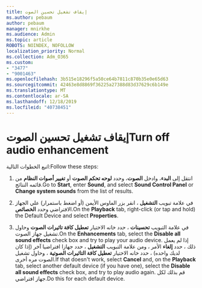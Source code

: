 ```yaml
---
title: إيقاف تشغيل تحسين الصوت
ms.author: pebaum
author: pebaum
manager: mnirkhe
ms.audience: Admin
ms.topic: article
ROBOTS: NOINDEX, NOFOLLOW
localization_priority: Normal
ms.collection: Adm_O365
ms.custom:
- "3477"
- "9001463"
ms.openlocfilehash: 3b515e18296f5a50ce64b7811c870b35e0e65d63
ms.sourcegitcommit: 42463e8d8869f36225a27388d83d37629c6b149e
ms.translationtype: MT
ms.contentlocale: ar-SA
ms.lasthandoff: 12/18/2019
ms.locfileid: "40738451"
---
```

# <a name="turn-off-audio-enhancement"></a><span data-ttu-id="e4962-102">إيقاف تشغيل تحسين الصوت</span><span class="sxs-lookup"><span data-stu-id="e4962-102">Turn off audio enhancement</span></span>

<span data-ttu-id="e4962-103">اتبع الخطوات التالية:</span><span class="sxs-lookup"><span data-stu-id="e4962-103">Follow these steps:</span></span>

1. <span data-ttu-id="e4962-104">انتقل إلى **البدء**، وادخل **الصوت**، وحدد **لوحه تحكم الصوت** أو **تغيير أصوات النظام** من قائمه النتائج.</span><span class="sxs-lookup"><span data-stu-id="e4962-104">Go to **Start**, enter **Sound**, and select **Sound Control Panel** or **Change system sounds** from the list of results.</span></span>

2. <span data-ttu-id="e4962-105">في علامة تبويب **التشغيل** ، انقر بزر الماوس الأيمن (أو اضغط باستمرار) علي الجهاز الافتراضي وحدد **الخصائص**.</span><span class="sxs-lookup"><span data-stu-id="e4962-105">On the **Playback** tab, right-click (or tap and hold) the Default Device and select **Properties**.</span></span>

3. <span data-ttu-id="e4962-106">في علامة التبويب **تحسينات** ، حدد خانه الاختيار **تعطيل كافة تاثيرات الصوت** وحاول تشغيل جهاز الصوت.</span><span class="sxs-lookup"><span data-stu-id="e4962-106">On the **Enhancements** tab, select the **Disable all sound effects** check box and try to play your audio device.</span></span> <span data-ttu-id="e4962-107">إذا لم يعمل ذلك ، حدد **إلغاء** الأمر ، ومن علامة التبويب **التشغيل** ، حدد جهازا افتراضيا آخر (إذا كان لديك واحده) ، حدد خانه الاختيار **تعطيل كافة التاثيرات الصوتية** ، وحاول تشغيل الصوت مره أخرى.</span><span class="sxs-lookup"><span data-stu-id="e4962-107">If that doesn't work, select **Cancel** and, on the **Playback** tab, select another default device (if you have one), select the **Disable all sound effects** check box, and try to play audio again.</span></span> <span data-ttu-id="e4962-108">قم بذلك لكل جهاز افتراضي.</span><span class="sxs-lookup"><span data-stu-id="e4962-108">Do this for each default device.</span></span>
